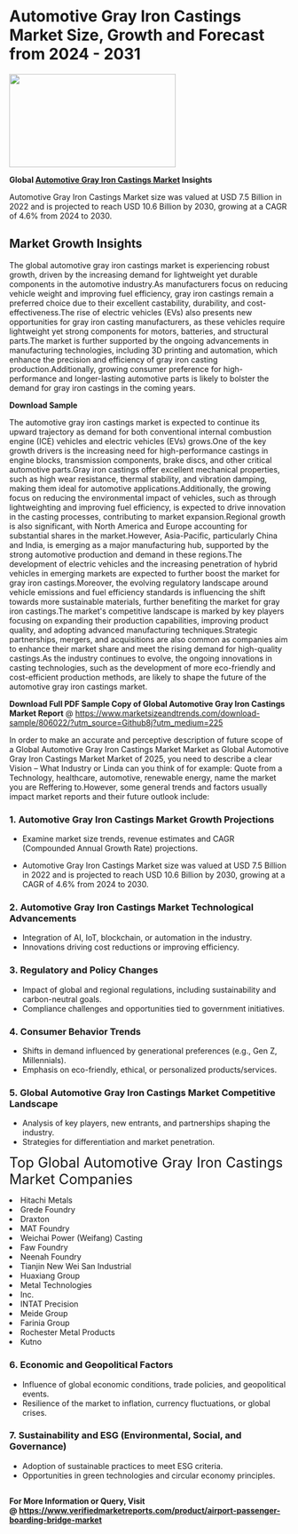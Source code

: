 <H1>Automotive Gray Iron Castings Market Size, Growth and Forecast from 2024 - 2031</H1><img class="aligncenter size-medium wp-image-584254" src="https://thirdeyenews.in/wp-content/uploads/2024/09/Global-Market-Research-300x168.jpeg" alt="" width="300" height="168" /><p><strong>Global&nbsp;<a href="https://www.marketsizeandtrends.com/download-sample/806022/?utm_source=Github8j?utm_medium=225">Automotive Gray Iron Castings Market</a> Insights</strong></p><p>Automotive Gray Iron Castings Market size was valued at USD 7.5 Billion in 2022 and is projected to reach USD 10.6 Billion by 2030, growing at a CAGR of 4.6% from 2024 to 2030.</p><p><h2>Market Growth Insights</h2> <p>The global automotive gray iron castings market is experiencing robust growth, driven by the increasing demand for lightweight yet durable components in the automotive industry.As manufacturers focus on reducing vehicle weight and improving fuel efficiency, gray iron castings remain a preferred choice due to their excellent castability, durability, and cost-effectiveness.The rise of electric vehicles (EVs) also presents new opportunities for gray iron casting manufacturers, as these vehicles require lightweight yet strong components for motors, batteries, and structural parts.The market is further supported by the ongoing advancements in manufacturing technologies, including 3D printing and automation, which enhance the precision and efficiency of gray iron casting production.Additionally, growing consumer preference for high-performance and longer-lasting automotive parts is likely to bolster the demand for gray iron castings in the coming years.</p> <p><strong>Download Sample</strong></p> <p>The automotive gray iron castings market is expected to continue its upward trajectory as demand for both conventional internal combustion engine (ICE) vehicles and electric vehicles (EVs) grows.One of the key growth drivers is the increasing need for high-performance castings in engine blocks, transmission components, brake discs, and other critical automotive parts.Gray iron castings offer excellent mechanical properties, such as high wear resistance, thermal stability, and vibration damping, making them ideal for automotive applications.Additionally, the growing focus on reducing the environmental impact of vehicles, such as through lightweighting and improving fuel efficiency, is expected to drive innovation in the casting processes, contributing to market expansion.Regional growth is also significant, with North America and Europe accounting for substantial shares in the market.However, Asia-Pacific, particularly China and India, is emerging as a major manufacturing hub, supported by the strong automotive production and demand in these regions.The development of electric vehicles and the increasing penetration of hybrid vehicles in emerging markets are expected to further boost the market for gray iron castings.Moreover, the evolving regulatory landscape around vehicle emissions and fuel efficiency standards is influencing the shift towards more sustainable materials, further benefiting the market for gray iron castings.The market's competitive landscape is marked by key players focusing on expanding their production capabilities, improving product quality, and adopting advanced manufacturing techniques.Strategic partnerships, mergers, and acquisitions are also common as companies aim to enhance their market share and meet the rising demand for high-quality castings.As the industry continues to evolve, the ongoing innovations in casting technologies, such as the development of more eco-friendly and cost-efficient production methods, are likely to shape the future of the automotive gray iron castings market.</p> <p><span class=""><strong>Download Full PDF Sample Copy of Global Automotive Gray Iron Castings Market Report</strong> @ <a href="https://www.marketsizeandtrends.com/download-sample/806022/?utm_source=Github8j?utm_medium=225" target="_blank">https://www.marketsizeandtrends.com/download-sample/806022/?utm_source=Github8j?utm_medium=225</a></span></p><p>In order to make an accurate and perceptive description of future scope of a Global&nbsp;Automotive Gray Iron Castings Market Market as Global&nbsp;Automotive Gray Iron Castings Market Market of 2025, you need to describe a clear Vision &ndash; What Industry or Linda can you think of for example: Quote from a Technology, healthcare, automotive, renewable energy, name the market you are Reffering to.However, some general trends and factors usually impact market reports and their future outlook include:</p><h3>1.&nbsp;<strong>Automotive Gray Iron Castings Market Growth Projections</strong></h3><ul><li>Examine market size trends, revenue estimates and CAGR (Compounded Annual Growth Rate) projections.</li><li><p>Automotive Gray Iron Castings Market size was valued at USD 7.5 Billion in 2022 and is projected to reach USD 10.6 Billion by 2030, growing at a CAGR of 4.6% from 2024 to 2030.</p></li></ul><h3>2.&nbsp;<strong>Automotive Gray Iron Castings Market Technological Advancements</strong></h3><ul><li>Integration of AI, IoT, blockchain, or automation in the industry.</li><li>Innovations driving cost reductions or improving efficiency.</li></ul><h3>3.&nbsp;<strong>Regulatory and Policy Changes</strong></h3><ul><li>Impact of global and regional regulations, including sustainability and carbon-neutral goals.</li><li>Compliance challenges and opportunities tied to government initiatives.</li></ul><h3>4.&nbsp;<strong>Consumer Behavior Trends</strong></h3><ul><li>Shifts in demand influenced by generational preferences (e.g., Gen Z, Millennials).</li><li>Emphasis on eco-friendly, ethical, or personalized products/services.</li></ul><h3>5.&nbsp;<strong>Global Automotive Gray Iron Castings Market Competitive Landscape</strong></h3><ul><li>Analysis of key players, new entrants, and partnerships shaping the industry.</li><li>Strategies for differentiation and market penetration.</li></ul><p data-pm-slice="1 1 []"><span style="color: inherit; font-family: inherit; font-size: 25px;">Top Global Automotive Gray Iron Castings Market Companies</span></p><div class="" data-test-id=""><p><li>Hitachi Metals</li><li> Grede Foundry</li><li> Draxton</li><li> MAT Foundry</li><li> Weichai Power (Weifang) Casting</li><li> Faw Foundry</li><li> Neenah Foundry</li><li> Tianjin New Wei San Industrial</li><li> Huaxiang Group</li><li> Metal Technologies</li><li> Inc.</li><li> INTAT Precision</li><li> Meide Group</li><li> Farinia Group</li><li> Rochester Metal Products</li><li> Kutno</li></p></div><h3>6.&nbsp;<strong>Economic and Geopolitical Factors</strong></h3><ul><li>Influence of global economic conditions, trade policies, and geopolitical events.</li><li>Resilience of the market to inflation, currency fluctuations, or global crises.</li></ul><h3>7.&nbsp;<strong>Sustainability and ESG (Environmental, Social, and Governance)</strong></h3><ul><li>Adoption of sustainable practices to meet ESG criteria.</li><li>Opportunities in green technologies and circular economy principles.</li></ul><h2><strong style="font-size: 14px;">For More Information or Query, Visit @&nbsp;</strong><a style="background-color: #ffffff; font-size: 14px;" href="https://www.marketsizeandtrends.com/report/automotive-gray-iron-castings-market/" target="_blank">https://www.verifiedmarketreports.com/product/airport-passenger-boarding-bridge-market</a></h2>